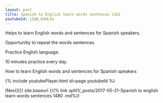 ```yaml
---
layout: post
title: Spanish to English learn words sentences 1161 
youtubeId: jZqN_04ULIw
---
```

 
 
Helps to learn English words and sentences for Spanish speakers.

Opportunitiy to repeat the words sentences. 

Practice English language. 
 
10 minutes practice every day. 
 
How to learn English words and sentences for Spanish speakers 
 
{% include youtubePlayer.html id=page.youtubeId %}
 
 
[Next]({{ site.baseurl }}{% link  split1/_posts/2017-05-21-Spanish to english learn words sentences 1480 .md%})
 
